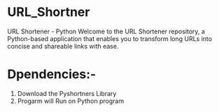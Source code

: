 # URL_Shortner
 URL Shortener - Python 
 Welcome to the URL Shortener repository, a Python-based application that enables you to transform long URLs into concise and shareable links with ease.
 
# Dpendencies:- 

1. Download the Pyshortners Library
2. Progarm will Run on Python program
